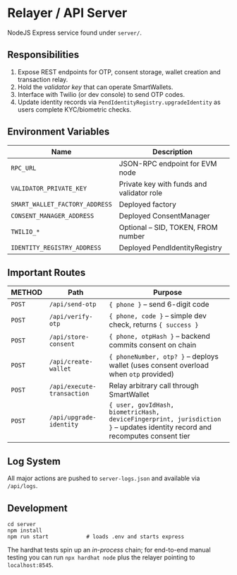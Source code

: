 # Relayer / API Server

NodeJS Express service found under `server/`.

## Responsibilities
1. Expose REST endpoints for OTP, consent storage, wallet creation and transaction relay.
2. Hold the *validator key* that can operate SmartWallets.
3. Interface with Twilio (or dev console) to send OTP codes.
4. Update identity records via `PendIdentityRegistry.upgradeIdentity` as users complete KYC/biometric checks.

## Environment Variables
| Name | Description |
|------|-------------|
| `RPC_URL` | JSON-RPC endpoint for EVM node |
| `VALIDATOR_PRIVATE_KEY` | Private key with funds and validator role |
| `SMART_WALLET_FACTORY_ADDRESS` | Deployed factory |
| `CONSENT_MANAGER_ADDRESS` | Deployed ConsentManager |
| `TWILIO_*` | Optional – SID, TOKEN, FROM number |
| `IDENTITY_REGISTRY_ADDRESS` | Deployed PendIdentityRegistry |

## Important Routes
| METHOD | Path | Purpose |
|--------|------|---------|
| `POST` | `/api/send-otp` | `{ phone }` – send 6-digit code |
| `POST` | `/api/verify-otp` | `{ phone, code }` – simple dev check, returns `{ success }` |
| `POST` | `/api/store-consent` | `{ phone, otpHash }` – backend commits consent on chain |
| `POST` | `/api/create-wallet` | `{ phoneNumber, otp? }` – deploys wallet (uses consent overload when `otp` provided) |
| `POST` | `/api/execute-transaction` | Relay arbitrary call through SmartWallet |
| `POST` | `/api/upgrade-identity` | `{ user, govIdHash, biometricHash, deviceFingerprint, jurisdiction }` – updates identity record and recomputes consent tier |

## Log System
All major actions are pushed to `server-logs.json` and available via `/api/logs`.

## Development
```
cd server
npm install
npm run start            # loads .env and starts express
```

The hardhat tests spin up an *in-process* chain; for end-to-end manual testing you can run `npx hardhat node` plus the relayer pointing to `localhost:8545`. 